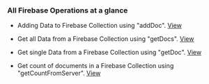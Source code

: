 
### All Firebase Operations at a glance

- Adding Data to Firebase Collection using "addDoc". [View](https://github.com/FullStackNest/firebase-experiments/blob/main/addingDataToFirebaseCollection.jsx)


- Get all Data from a Firebase Collection using "getDocs". [View](https://github.com/FullStackNest/firebase-experiments/blob/main/getAllDataFromAFirebaseCollection.jsx)

- Get single Data from a Firebase Collection using "getDoc". [View](https://github.com/FullStackNest/firebase-experiments/blob/main/getSingleDataFromAFirebaseCollection.jsx)


- Get count of documents in a Firebase Collection using "getCountFromServer". [View](https://github.com/FullStackNest/firebase-experiments/blob/main/getSizeOfFirebaseCollection.jsx)